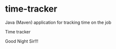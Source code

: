 # time-tracker
Java (Maven) application for tracking time on the job

Time tracker

Good Night Sir!!!
